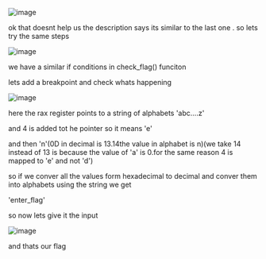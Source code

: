 ![image](https://github.com/user-attachments/assets/de3aeaf9-af4f-46d4-a322-a84ecc5a5e4d)

ok that doesnt help us
the description says its similar to the last one . so lets try the same steps

![image](https://github.com/user-attachments/assets/55d12f49-1e53-460e-acb4-90425f2ee75d)

we have a similar if conditions in check_flag() funciton

lets add a breakpoint and check whats happening

![image](https://github.com/user-attachments/assets/02648714-53bd-4182-809e-28806f2d4064)

here the rax register points to a string of alphabets 'abc....z'

and 4 is added tot he pointer so it means 'e'

and then 'n'(0D in decimal is 13.14the value in alphabet is n)(we take 14 instead of 13 is because the value of 'a' is 0.for the same reason 4 is mapped to 'e' and not 'd')

so if we conver all the values form hexadecimal to decimal and conver them into alphabets using the string we get

'enter_flag'

so now lets give it the input

![image](https://github.com/user-attachments/assets/a2ccdc56-c466-4129-9aa9-dd74c25fee81)

and thats our flag
